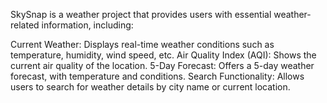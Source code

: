 SkySnap is a weather project that provides users with essential weather-related information, including:

Current Weather: Displays real-time weather conditions such as temperature, humidity, wind speed, etc.
Air Quality Index (AQI): Shows the current air quality of the location.
5-Day Forecast: Offers a 5-day weather forecast, with temperature and conditions.
Search Functionality: Allows users to search for weather details by city name or current location.
